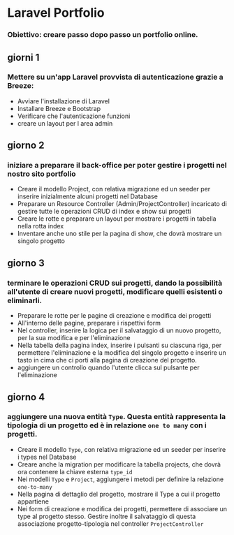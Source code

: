 # Laravel Portfolio

### Obiettivo: creare passo dopo passo un portfolio online.

## giorni 1

### Mettere su un'app Laravel provvista di autenticazione grazie a Breeze:

-   Avviare l'installazione di Laravel
-   Installare Breeze e Bootstrap
-   Verificare che l'autenticazione funzioni
-   creare un layout per l area admin

## giorno 2

### iniziare a preparare il back-office per poter gestire i progetti nel nostro sito portfolio

-   Creare il modello Project, con relativa migrazione ed un seeder per inserire inizialmente alcuni progetti nel Database
-   Preparare un Resource Controller (Admin/ProjectController) incaricato di gestire tutte le operazioni CRUD di index e show sui progetti
-   Creare le rotte e preparare un layout per mostrare i progetti in tabella nella rotta index
-   Inventare anche uno stile per la pagina di show, che dovrà mostrare un singolo progetto

## giorno 3

### terminare le operazioni CRUD sui progetti, dando la possibilità all'utente di creare nuovi progetti, modificare quelli esistenti o eliminarli.

-   Preparare le rotte per le pagine di creazione e modifica dei progetti
-   All'interno delle pagine, preparare i rispettivi form
-   Nel controller, inserire la logica per il salvataggio di un nuovo progetto, per la sua modifica e per l'eliminazione
-   Nella tabella della pagina index, inserire i pulsanti su ciascuna riga, per permettere l'eliminazione e la modifica del singolo progetto e inserire un tasto in cima che ci porti alla pagina di creazione del progetto.
-   aggiungere un controllo quando l'utente clicca sul pulsante per l'eliminazione

## giorno 4

### aggiungere una nuova entità `Type`. Questa entità rappresenta la tipologia di un progetto ed è in relazione `one to many` con i progetti.

-   Creare il modello `Type`, con relativa migrazione ed un seeder per inserire i types nel Database
-   Creare anche la migration per modificare la tabella projects, che dovrà ora contenere la chiave esterna `type_id`
-   Nei modelli `Type` e `Project`, aggiungere i metodi per definire la relazione `one-to-many`
-   Nella pagina di dettaglio del progetto, mostrare il Type a cui il progetto appartiene
-   Nei form di creazione e modifica dei progetti, permettere di associare un type al progetto stesso. Gestire inoltre il salvataggio di questa associazione progetto-tipologia nel controller `ProjectController`
